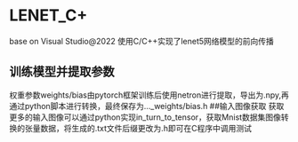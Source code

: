 # LENET_C+
base on Visual Studio@2022
使用C/C++实现了lenet5网络模型的前向传播
## 训练模型并提取参数
权重参数weights/bias由pytorch框架训练后使用netron进行提取，导出为.npy,再通过python脚本进行转换，最终保存为..._weights/bias.h
##输入图像获取
获取更多的输入图像可以通过python实现in_turn_to_tensor，获取Mnist数据集图像转换的张量数据，将生成的.txt文件后缀更改为.h即可在C程序中调用测试
